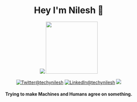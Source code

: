 <h1 align="center" >Hey I'm Nilesh 👋</h1>
<p align="center">
<img src="https://github-readme-stats.vercel.app/api?username=techynilesh&show_icons=true&hide_title=true"> 
<img height="165" src="https://github-readme-stats.vercel.app/api/top-langs/?username=techynilesh&layout=compact&langs_count=10" />
 </p>
<p align="center">
<a href="https://twitter.com/techynilesh"><img src="https://img.shields.io/badge/Twitter--_.svg?style=social&logo=twitter" alt="Twitter@techynilesh"></a>   <a href="https://www.linkedin.com/in/techynilesh"><img src="https://img.shields.io/badge/LinkedIn--_.svg?style=social&logo=linkedin" alt="LinkedIn@techynilesh"></a>   <a href="https://nileshverma.com/"><img src="https://img.shields.io/badge/Website-NileshVerma.Com-success"></a>
</p>

<h4 align="center">
Trying to make Machines and Humans agree on something.
 </4>
